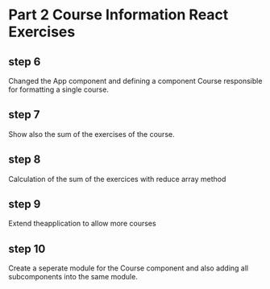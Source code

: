 # Part 2 Course Information React Exercises

## step 6

Changed the App component and defining a component Course responsible for formatting a single course.

## step 7

Show also the sum of the exercises of the course.

## step 8

Calculation of the sum of the exercices with reduce array method

## step 9

Extend theapplication to allow more courses

## step 10

Create a seperate module for the Course component and also adding all subcomponents into the same module.
